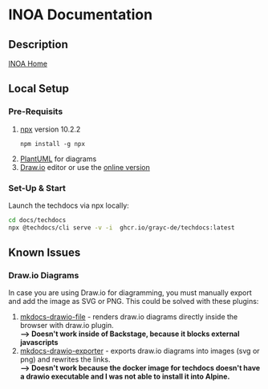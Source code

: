 # INOA Documentation

## Description

[INOA Home](https://www.inoa.io/)

## Local Setup

### Pre-Requisits

1. [npx](https://www.npmjs.com/package/npx) version 10.2.2
   ```shell
   npm install -g npx
   ```
2. [PlantUML](https://plantuml.com/) for diagrams
3. [Draw.io](https://www.drawio.com/) editor or use the [online version](https://app.diagrams.net/?src=about)

### Set-Up & Start

Launch the techdocs via npx locally:

```sh
cd docs/techdocs
npx @techdocs/cli serve -v -i  ghcr.io/grayc-de/techdocs:latest
```

## Known Issues

### Draw.io Diagrams

In case you are using Draw.io for diagramming, you must manually export and add the image as SVG or PNG.
This could be solved with these plugins:

1. [mkdocs-drawio-file](https://pypi.org/project/mkdocs-drawio-file/) - renders draw.io diagrams directly inside the browser with draw.io plugin.
   <br/>**--> Doesn't work inside of Backstage, because it blocks external javascripts**
2. [mkdocs-drawio-exporter](https://pypi.org/project/mkdocs-drawio-exporter/) - exports draw.io diagrams into images (svg or png) and rewrites the links.
   <br/>**--> Doesn't work because the docker image for techdocs doesn't have a drawio executable and I was not able to install it into Alpine.**
